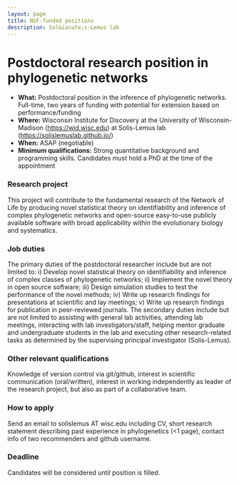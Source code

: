 ```yaml
---
layout: page
title: NSF-funded positions
description: Sol&iacute;s-Lemus lab
---
```


# Postdoctoral research position in phylogenetic networks

- **What:** Postdoctoral position in the inference of phylogenetic networks. Full-time, two years of funding with potential for extension based on performance/funding
- **Where:** Wisconsin Institute for Discovery at the University of Wisconsin-Madison (https://wid.wisc.edu) at Solis-Lemus lab (https://solislemuslab.github.io/)
- **When:** ASAP (negotiable)
- **Minimum qualifications:** Strong quantitative background and programming skills. Candidates must hold a PhD at the time of the appointment

### Research project
This project will contribute to the fundamental research of the Network of Life by producing novel statistical theory on identifiability and inference of complex phylogenetic networks and open-source easy-to-use publicly available software with broad applicability within the evolutionary biology and systematics.

### Job duties
The primary duties of the postdoctoral researcher include but are not limited to: i) Develop novel statistical theory on identifiability and inference of complex classes of phylogenetic networks; ii) Implement the novel theory in open source software; iii) Design simulation studies to test the performance of the novel methods; iv) Write up research findings for presentations at scientific and lay meetings; v) Write up research findings for publication in peer-reviewed journals. The secondary duties include but are not limited to assisting with general lab activities, attending lab meetings, interacting with lab investigators/staff, helping mentor graduate and undergraduate students in the lab and executing other research-related tasks as determined by the supervising principal investigator (Solis-Lemus).

### Other relevant qualifications
Knowledge of version control via git/github, interest in scientific communication (oral/written), interest in working independently as leader of the research project, but also as part of a collaborative team.

### How to apply

Send an email to solislemus AT wisc.edu including CV, short research statement describing past experience in phylogenetics (<1 page), contact info of two recommenders and github username.

### Deadline

Candidates will be considered until position is filled.
